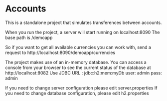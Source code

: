# Accounts

This is a standalone project that simulates transferences between accounts.

When you run the project, a server will start running on localhost:8090
The base path is /demoapp

So if you want to get all available currencies you can work with, send a request to http://localhost:8090/demoapp/currencies

The project makes use of an in-memory database. 
You can access a console from your browser to see the current status of the database at http://localhost:8082
Use JDBC URL : jdbc:h2:mem:myDb
user: admin
pass: admin

If you need to change server configuration please edit server.properties 
If you need to change database configuration, please edit h2.properties

